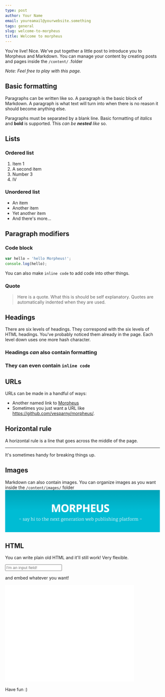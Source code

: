 ```yaml
---
type: post
author: Your Name
email: youreamail@yourwebsite.something
tags: general
slug: welcome-to-morpheus
title: Welcome to morpheus
---
```

You're live! Nice. We've put together a little post to introduce you to Morpheus and Markdown.
You can manage your content by creating posts and pages inside the `/content/` .folder

*Note: Feel free to play with this page.*

## Basic formatting

Paragraphs can be written like so. A paragraph is the basic block of Markdown. A paragraph is what text will turn into when there is no reason it should become anything else.

Paragraphs must be separated by a blank line. Basic formatting of *italics* and **bold** is supported. This *can be **nested** like* so.

## Lists

### Ordered list

1. Item 1
2. A second item
3. Number 3
4. Ⅳ

### Unordered list

* An item
* Another item
* Yet another item
* And there's more...

## Paragraph modifiers

### Code block

```javascript
var hello = 'hello Morpheus!';
console.log(hello);
```
You can also make `inline code` to add code into other things.

### Quote

> Here is a quote. What this is should be self explanatory. Quotes are automatically indented when they are used.

## Headings

There are six levels of headings. They correspond with the six levels of HTML headings. You've probably noticed them already in the page. Each level down uses one more hash character.

### Headings *can* also contain **formatting**

### They can even contain `inline code`

## URLs

URLs can be made in a handful of ways:

* Another named link to [Morpheus](https://github.com/vesparny/morpheus/)
* Sometimes you just want a URL like https://github.com/vesparny/morpheus/.

## Horizontal rule

A horizontal rule is a line that goes across the middle of the page.

---

It's sometimes handy for breaking things up.

## Images

Markdown can also contain images. You can organize images as you want inside the `/content/images/` folder
![Morpheus](/content/images/posts/home.png)

## HTML
You can write plain old HTML and it'll still work! Very flexible.

<input type="text" placeholder="I'm an input field!" />

and embed whatever you want!

<div class="videoWrapper">
  <iframe width="420" height="315" src="//www.youtube.com/embed/dbD5v2xijqw" frameborder="0" allowfullscreen></iframe>
</div>

Have fun :)
